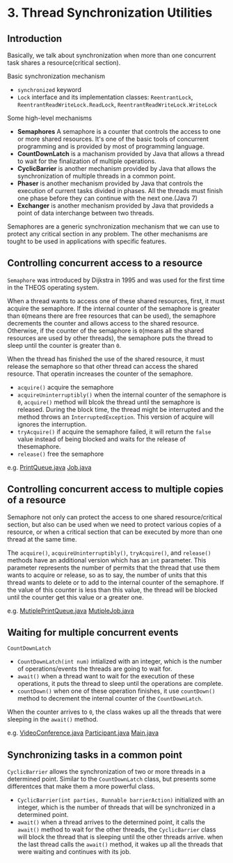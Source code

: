 # 3. Thread Synchronization Utilities

## Introduction

Basically, we talk about synchronization when more than one concurrent task shares a resource(critical section).

Basic synchronization mechanism

* `synchronized` keyword
* `Lock` interface and its implementation classes: `ReentrantLock`, `ReentrantReadWriteLock.ReadLock`, `ReentrantReadWriteLock.WriteLock`

Some high-level mechanisms

* __Semaphores__ A semaphore is a counter that controls the access to one or more shared resources. It's one of the basic tools of concurrent programming and is provided by most of programming language.
* __CountDownLatch__ is a machanism provided by Java that allows a thread to wait for the finalization of multiple operations.
* __CyclicBarrier__ is another mechanism provided by Java that allows the synchronization of multiple threads in a common point.
* __Phaser__ is another mechanism provided by Java that controls the execution of current tasks divided in phases. All the threads must finish one phase before they can continue with the next one.(Java 7)
* __Exchanger__ is another mechanism provided by Java that provideds a point of data interchange between two threads.

Semaphores are a generic synchronization mechanism that we can use to protect any critical section in any problem.
The other mechanisms are tought to be used in applications with specific features.

## Controlling concurrent access to a resource

`Semaphore` was introduced by Dijkstra in 1995 and was used for the first time in the THEOS operating system.

When a thread wants to access one of these shared resources, first, it must acquire the semaphore. 
If the internal counter of the semaphore is greater than `0`(means there are free resources that can be used), the semaphore decrements the counter and allows access to the shared resource.
Otherwise, if the counter of the semaphore is `0`(means all the shared resources are used by other threads), the semaphore puts the thread to sleep until the counter is greater than `0`.

When the thread has finished the use of the shared resource, it must release the semaphore so that other thread can access the shared resource. That operatin increases the counter of the semaphore.

* `acquire()` acquire the semaphore
* `acquireUninterruptibly()` when the internal counter of the semaphore is `0`, `acquire()` method will blcok the thread until the semaphore is released. During the block time, the thread might be interrupted and the method throws an `InterruptedException`. This version of acquire will ignores the interruption.
* `tryAcquire()` if acquire the semaphore failed, it will return the `false` value instead of being blocked and waits for the release of thesemaphore.
* `release()` free the semaphore

e.g. [PrintQueue.java](controlling-concurrent-access-to-resource/PrintQueue.java) [Job.java](controlling-concurrent-access-to-resource/Job.java)


## Controlling concurrent access to multiple copies of a resource

Semaphore not only can protect the access to one shared resource/critical section, but also can be used when we need to protect various copies of a resource, or when a critical section that can be executed by more than one thread at the same time.

The `acquire()`, `acquireUninterruptibly()`, `tryAcquire()`, and `release()` methods have an additional version which has an `int` parameter.
This parameter represents the number of permits that the thread that use them wants to acquire or release, so as to say, the number of units that this thread wants to delete or to add to the internal counter of the semaphore.
If the value of this counter is less than this value, the thread will be blocked until the counter get this value or a greater one.

e.g. [MutiplePrintQueue.java](controlling-concurrent-access-to-multiple-copies-of-resource/MutiplePrintQueue.java) [MutipleJob.java](controlling-concurrent-access-to-multiple-copies-of-resource/MutipleJob.java)

## Waiting for multiple concurrent events

`CountDownLatch` 

* `CountDownLatch(int num)` intialized with an integer, which is the number of operations/events the threads are going to wait for.
* `await()` when a thread want to wait for the execution of these operations, it puts the thread to sleep until the operations are complete.
* `countDown()` when one of these operation finishes, it use `countDown()` method to decrement the internal counter of the `CountDownLatch`.

When the counter arrives to `0`, the class wakes up all the threads that were sleeping in the `await()` method.

e.g. [VideoConference.java](waiting-for-multiple-concurrent-events/VideoConference.java) [Participant.java](waiting-for-multiple-concurrent-events/Participant.java) [Main.java](waiting-for-multiple-concurrent-events/Main.java)


## Synchronizing tasks in a common point

`CyclicBarrier` allows the synchronization of two or more threads in a determined point.
Similar to the `CountDownLatch` class, but presents some differentces that make them a more powerful class.

* `CyclicBarrier(int parties, Runnable barrierAction)` initialized with an integer, which is the number of threads that will be synchronized in a determined point.
* `await()` when a thread arrives to the determined point, it calls the `await()` method to wait for the other threads, the `CyclicBarrier` class will block the thread that is sleeping until the other threads arrive. when the last thread calls the `await()` method, it wakes up all the threads that were waiting and continues with its job.

